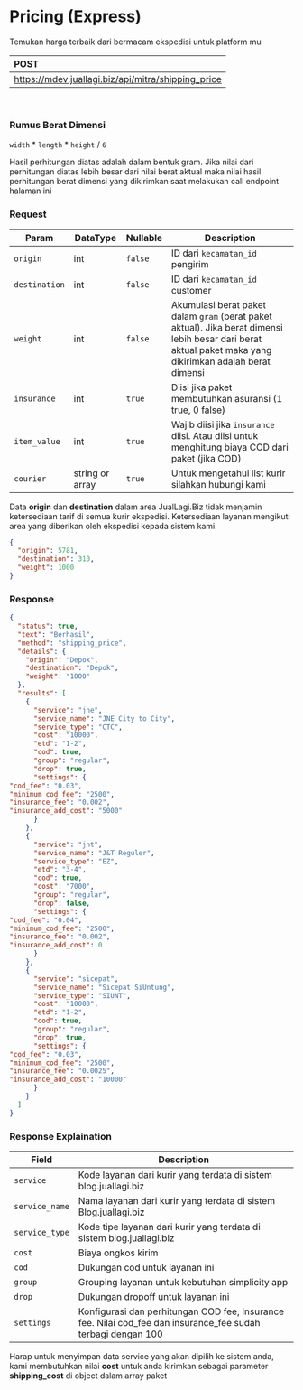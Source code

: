 # Pricing (Express)

Temukan harga terbaik dari bermacam ekspedisi untuk platform mu





POST                                      |
:---------------------------------------------------|
https://mdev.juallagi.biz/api/mitra/shipping_price |

<br>

### Rumus Berat Dimensi

``width`` * ``length`` * ``height`` / ``6``

Hasil perhitungan diatas adalah dalam bentuk gram. Jika nilai dari perhitungan diatas lebih besar dari nilai berat
aktual maka nilai hasil perhitungan berat dimensi yang dikirimkan saat melakukan call endpoint halaman ini

### Request

| Param   | DataType| Nullable  | Description |
|-----------------|-----------------|-----------|-------------------------------------------------------------------------------------------------------------------------------------------------------------|
| ``origin``      | int     | ``false`` | ID dari ``kecamatan_id`` pengirim   |
| ``destination`` | int     | ``false`` | ID dari ``kecamatan_id`` customer   |
| ``weight``      | int     | ``false`` | Akumulasi berat paket dalam ``gram`` (berat paket aktual). Jika berat dimensi lebih besar dari berat aktual paket maka yang dikirimkan adalah berat dimensi |
| ``insurance``   | int     | ``true``  | Diisi jika paket membutuhkan asuransi (1 true, 0 false)     |
| ``item_value``  | int     | ``true``  | Wajib diisi jika ``insurance`` diisi. Atau diisi untuk menghitung biaya COD dari paket (jika COD)   |
| ``courier``     | string or array | ``true``  | Untuk mengetahui list kurir silahkan hubungi kami   |

Data **origin** dan **destination** dalam area JualLagi.Biz tidak menjamin ketersediaan tarif di semua kurir ekspedisi.
Ketersediaan layanan mengikuti area yang diberikan oleh ekspedisi kepada sistem kami.

```json
{
  "origin": 5781,
  "destination": 310,
  "weight": 1000
}
```

### Response

```json
{
  "status": true,
  "text": "Berhasil",
  "method": "shipping_price",
  "details": {
    "origin": "Depok",
    "destination": "Depok",
    "weight": "1000"
  },
  "results": [
    {
      "service": "jne",
      "service_name": "JNE City to City",
      "service_type": "CTC",
      "cost": "10000",
      "etd": "1-2",
      "cod": true,
      "group": "regular",
      "drop": true,
      "settings": {
"cod_fee": "0.03",
"minimum_cod_fee": "2500",
"insurance_fee": "0.002",
"insurance_add_cost": "5000"
      }
    },
    {
      "service": "jnt",
      "service_name": "J&T Reguler",
      "service_type": "EZ",
      "etd": "3-4",
      "cod": true,
      "cost": "7000",
      "group": "regular",
      "drop": false,
      "settings": {
"cod_fee": "0.04",
"minimum_cod_fee": "2500",
"insurance_fee": "0.002",
"insurance_add_cost": 0
      }
    },
    {
      "service": "sicepat",
      "service_name": "Sicepat SiUntung",
      "service_type": "SIUNT",
      "cost": "10000",
      "etd": "1-2",
      "cod": true,
      "group": "regular",
      "drop": true,
      "settings": {
"cod_fee": "0.03",
"minimum_cod_fee": "2500",
"insurance_fee": "0.0025",
"insurance_add_cost": "10000"
      }
    }
  ]
}
```

### Response Explaination

| Field    | Description  |
|------------------|--------------------------------------------------------------------------------------------------------------|
| ``service``      | Kode layanan dari kurir yang terdata di sistem blog.juallagi.biz    |
| ``service_name`` | Nama layanan dari kurir yang terdata di sistem Blog.juallagi.biz    |
| ``service_type`` | Kode tipe layanan dari kurir yang terdata di sistem blog.juallagi.biz       |
| ``cost`` | Biaya ongkos kirim   |
| ``cod``  | Dukungan cod untuk layanan ini       |
| ``group``| Grouping layanan untuk kebutuhan simplicity app      |
| ``drop`` | Dukungan dropoff untuk layanan ini   |
| ``settings``     | Konfigurasi dan perhitungan COD fee, Insurance fee. Nilai cod_fee dan insurance_fee sudah terbagi dengan 100 |

Harap untuk menyimpan data service yang akan dipilih ke sistem anda, kami membutuhkan nilai **cost** untuk anda kirimkan
sebagai parameter **shipping_cost** di object dalam array paket

